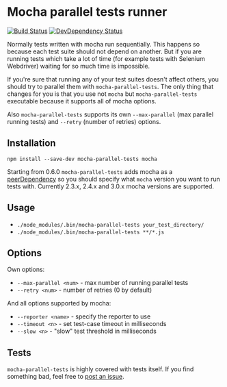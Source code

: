 # Mocha parallel tests runner

[![Build Status](https://img.shields.io/travis/mmotkina/mocha-parallel-tests.svg?style=flat)](https://travis-ci.org/mmotkina/mocha-parallel-tests)
[![DevDependency Status](http://img.shields.io/david/dev/mmotkina/mocha-parallel-tests.svg?style=flat)](https://david-dm.org/mmotkina/mocha-parallel-tests#info=devDependencies)

Normally tests written with mocha run sequentially. This happens so because each test suite should not depend on another. But if you are running tests which take a lot of time (for example tests with Selenium Webdriver) waiting for so much time is impossible.

If you're sure that running any of your test suites doesn't affect others, you should try to parallel them with `mocha-parallel-tests`. The only thing that changes for you is that you use not `mocha` but `mocha-parallel-tests` executable because it supports all of mocha options.

Also `mocha-parallel-tests` supports its own `--max-parallel` (max parallel running tests) and `--retry` (number of retries) options.

## Installation

`npm install --save-dev mocha-parallel-tests mocha`

Starting from 0.6.0 `mocha-parallel-tests` adds mocha as a [peerDependency](https://nodejs.org/en/blog/npm/peer-dependencies/) so you should specify what `mocha` version you want to run tests with. Currently 2.3.x, 2.4.x and 3.0.x mocha versions are supported.

## Usage

* `./node_modules/.bin/mocha-parallel-tests your_test_directory/`
* `./node_modules/.bin/mocha-parallel-tests **/*.js`

## Options
Own options:

* `--max-parallel <num>` - max number of running parallel tests
* `--retry <num>` - number of retries (0 by default)

And all options supported by mocha:

* `--reporter <name>` - specify the reporter to use
* `--timeout <n>` - set test-case timeout in milliseconds
* `--slow <n>` - "slow" test threshold in milliseconds

## Tests
`mocha-parallel-tests` is highly covered with tests itself. If you find something bad, feel free to [post an issue](https://github.com/mmotkina/mocha-parallel-tests/issues/new).
